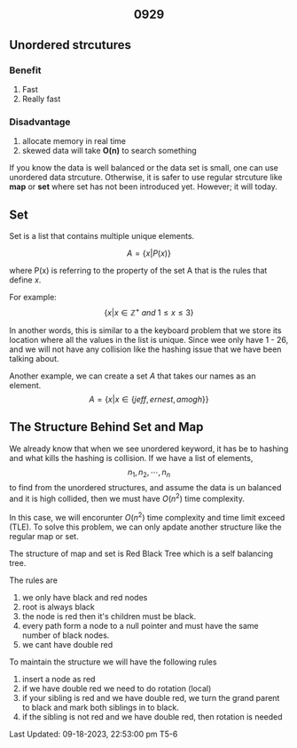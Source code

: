 <h2 align="center">0929</h2>

## Unordered strcutures

### Benefit
1. Fast
2. Really fast

### Disadvantage
1. allocate memory in real time
2. skewed data will take **O(n)** to search something

If you know the data is well balanced or the data set is small, one can use unordered data strcuture. Otherwise, it is safer to use regular strcuture like **map** or **set** where set has not been introduced yet. However; it will today.

## Set

Set is a list that contains multiple unique elements. 

$$ A = \{ x | P(x) \}$$

where P(x) is referring to the property of the set A that is the rules that define $x$.

For example:
$$ \{x | x \in \mathbb{Z}^+ \; and \; 1 \leq x \leq 3 \}$$

In another words, this is similar to a the keyboard problem that we store its location where all the values in the list is unique. Since wee only have 1 - 26, and we will not have any collision like the hashing issue that we have been talking about. 

Another example, we can create a set $A$ that takes our names as an element. $$A = \{ x | x \in \{ jeff, ernest, amogh \} \}$$

## The Structure Behind Set and Map
We already know that when we see unordered keyword, it has be to hashing and what kills the hashing is collision. If we have a list of elements, $$ n_1 , n_2 , \cdots , n_n$$ to find from the unordered structures, and assume the data is un balanced and it is high collided, then we must have $O(n^2)$ time complexity.

In this case, we will encorunter $O(n^2)$ time complexity and time limit exceed (TLE). To solve this problem, we can only apdate another structure like the regular map or set. 

The structure of map and set is Red Black Tree which is a self balancing tree. 

The rules are
1. we only have black and red nodes
2. root is always black
3. the node is red then it's children must be black.
4. every path form a node to a null pointer and must have the same number of black nodes.
5. we cant have double red 

To maintain the structure we will have the following rules
1. insert a node as red
2. if we have double red we need to do rotation (local)
3. if your sibling is red and we have double red, we turn the grand parent to black and mark both siblings in to black. 
4. if the sibling is not red and we have double red, then rotation is needed

<fodnt size = 1>Last Updated: 09-18-2023, 22:53:00 pm T5-6</font>
